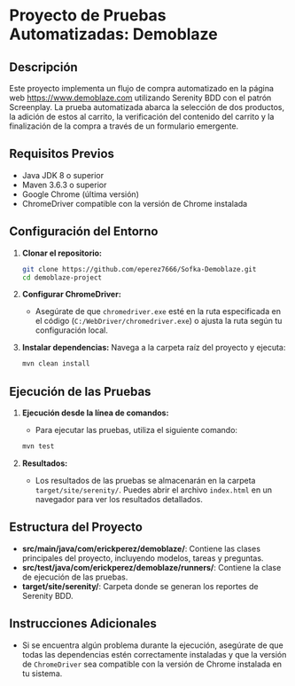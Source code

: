 # Proyecto de Pruebas Automatizadas: Demoblaze

## Descripción

Este proyecto implementa un flujo de compra automatizado en la página web https://www.demoblaze.com utilizando Serenity BDD con el patrón Screenplay. La prueba automatizada abarca la selección de dos productos, la adición de estos al carrito, la verificación del contenido del carrito y la finalización de la compra a través de un formulario emergente.

## Requisitos Previos

- Java JDK 8 o superior
- Maven 3.6.3 o superior
- Google Chrome (última versión)
- ChromeDriver compatible con la versión de Chrome instalada

## Configuración del Entorno

1. **Clonar el repositorio:**
   ```bash
   git clone https://github.com/eperez7666/Sofka-Demoblaze.git
   cd demoblaze-project
   ```

2. **Configurar ChromeDriver:**
    - Asegúrate de que `chromedriver.exe` esté en la ruta especificada en el código (`C:/WebDriver/chromedriver.exe`) o ajusta la ruta según tu configuración local.

3. **Instalar dependencias:**
   Navega a la carpeta raíz del proyecto y ejecuta:
   ```bash
   mvn clean install
   ```

## Ejecución de las Pruebas

1. **Ejecución desde la línea de comandos:**
    - Para ejecutar las pruebas, utiliza el siguiente comando:
   ```bash
   mvn test
   ```

2. **Resultados:**
    - Los resultados de las pruebas se almacenarán en la carpeta `target/site/serenity/`. Puedes abrir el archivo `index.html` en un navegador para ver los resultados detallados.

## Estructura del Proyecto

- **src/main/java/com/erickperez/demoblaze/**: Contiene las clases principales del proyecto, incluyendo modelos, tareas y preguntas.
- **src/test/java/com/erickperez/demoblaze/runners/**: Contiene la clase de ejecución de las pruebas.
- **target/site/serenity/**: Carpeta donde se generan los reportes de Serenity BDD.

## Instrucciones Adicionales

- Si se encuentra algún problema durante la ejecución, asegúrate de que todas las dependencias estén correctamente instaladas y que la versión de `ChromeDriver` sea compatible con la versión de Chrome instalada en tu sistema.
